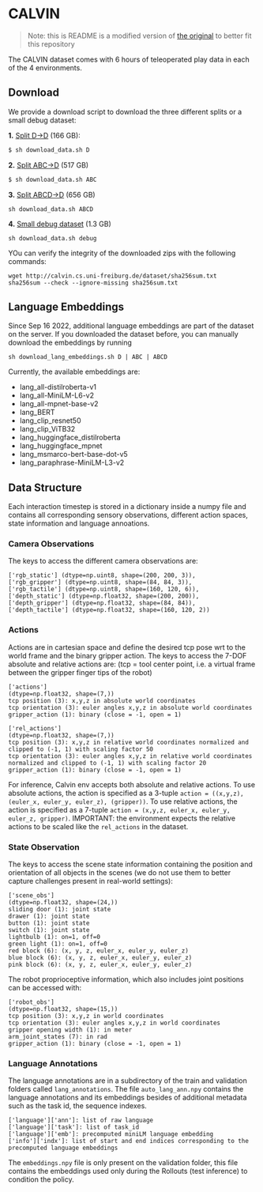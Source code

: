 # CALVIN

> Note: this is README is a modified version of
> [the original](https://github.com/mees/calvin/blob/4b35b135259f66a2d1b2dc8d3d50875cc5396604/dataset/README.md)
> to better fit this repository

The CALVIN dataset comes with 6 hours of teleoperated play data in each of the 4
environments.

## Download

We provide a download script to download the three different splits or a small
debug dataset:

**1.** [Split D->D](http://calvin.cs.uni-freiburg.de/dataset/task_D_D.zip) (166
GB):

```bash
$ sh download_data.sh D
```

**2.** [Split ABC->D](http://calvin.cs.uni-freiburg.de/dataset/task_ABC_D.zip)
(517 GB)

```bash
$ sh download_data.sh ABC
```

**3.** [Split ABCD->D](http://calvin.cs.uni-freiburg.de/dataset/task_ABCD_D.zip)
(656 GB)

```terminal
sh download_data.sh ABCD
```

**4.**
[Small debug dataset](http://calvin.cs.uni-freiburg.de/dataset/calvin_debug_dataset.zip)
(1.3 GB)

```terminal
sh download_data.sh debug
```

YOu can verify the integrity of the downloaded zips with the following commands:

```terminal
wget http://calvin.cs.uni-freiburg.de/dataset/sha256sum.txt
sha256sum --check --ignore-missing sha256sum.txt
```

## Language Embeddings

Since Sep 16 2022, additional language embeddings are part of the dataset on the
server. If you downloaded the dataset before, you can manually download the
embeddings by running

```terminal
sh download_lang_embeddings.sh D | ABC | ABCD
```

Currently, the available embeddings are:

- lang_all-distilroberta-v1
- lang_all-MiniLM-L6-v2
- lang_all-mpnet-base-v2
- lang_BERT
- lang_clip_resnet50
- lang_clip_ViTB32
- lang_huggingface_distilroberta
- lang_huggingface_mpnet
- lang_msmarco-bert-base-dot-v5
- lang_paraphrase-MiniLM-L3-v2

## Data Structure

Each interaction timestep is stored in a dictionary inside a numpy file and
contains all corresponding sensory observations, different action spaces, state
information and language annoations.

### Camera Observations

The keys to access the different camera observations are:

```
['rgb_static'] (dtype=np.uint8, shape=(200, 200, 3)),
['rgb_gripper'] (dtype=np.uint8, shape=(84, 84, 3)),
['rgb_tactile'] (dtype=np.uint8, shape=(160, 120, 6)),
['depth_static'] (dtype=np.float32, shape=(200, 200)),
['depth_gripper'] (dtype=np.float32, shape=(84, 84)),
['depth_tactile'] (dtype=np.float32, shape=(160, 120, 2))
```

### Actions

Actions are in cartesian space and define the desired tcp pose wrt to the world
frame and the binary gripper action. The keys to access the 7-DOF absolute and
relative actions are: (tcp = tool center point, i.e. a virtual frame between the
gripper finger tips of the robot)

```
['actions']
(dtype=np.float32, shape=(7,))
tcp position (3): x,y,z in absolute world coordinates
tcp orientation (3): euler angles x,y,z in absolute world coordinates
gripper_action (1): binary (close = -1, open = 1)

['rel_actions']
(dtype=np.float32, shape=(7,))
tcp position (3): x,y,z in relative world coordinates normalized and clipped to (-1, 1) with scaling factor 50
tcp orientation (3): euler angles x,y,z in relative world coordinates normalized and clipped to (-1, 1) with scaling factor 20
gripper_action (1): binary (close = -1, open = 1)
```

For inference, Calvin env accepts both absolute and relative actions. To use
absolute actions, the action is specified as a 3-tuple
`action = ((x,y,z), (euler_x, euler_y, euler_z), (gripper))`. To use relative
actions, the action is specified as a 7-tuple
`action = (x,y,z, euler_x, euler_y, euler_z, gripper)`. IMPORTANT: the
environment expects the relative actions to be scaled like the `rel_actions` in
the dataset.

### State Observation

The keys to access the scene state information containing the position and
orientation of all objects in the scenes (we do not use them to better capture
challenges present in real-world settings):

```
['scene_obs']
(dtype=np.float32, shape=(24,))
sliding door (1): joint state
drawer (1): joint state
button (1): joint state
switch (1): joint state
lightbulb (1): on=1, off=0
green light (1): on=1, off=0
red block (6): (x, y, z, euler_x, euler_y, euler_z)
blue block (6): (x, y, z, euler_x, euler_y, euler_z)
pink block (6): (x, y, z, euler_x, euler_y, euler_z)
```

The robot proprioceptive information, which also includes joint positions can be
accessed with:

```
['robot_obs']
(dtype=np.float32, shape=(15,))
tcp position (3): x,y,z in world coordinates
tcp orientation (3): euler angles x,y,z in world coordinates
gripper opening width (1): in meter
arm_joint_states (7): in rad
gripper_action (1): binary (close = -1, open = 1)
```

### Language Annotations

The language annotations are in a subdirectory of the train and validation
folders called `lang_annotations`. The file `auto_lang_ann.npy` contains the
language annotations and its embeddings besides of additional metadata such as
the task id, the sequence indexes.

```
['language']['ann']: list of raw language
['language']['task']: list of task_id
['language']['emb']: precomputed miniLM language embedding
['info']['indx']: list of start and end indices corresponding to the precomputed language embeddings
```

The `embeddings.npy` file is only present on the validation folder, this file
contains the embeddings used only during the Rollouts (test inference) to
condition the policy.

